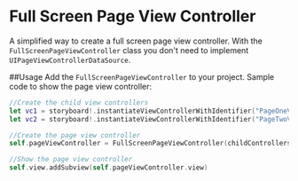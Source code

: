 # Full Screen Page View Controller

A simplified way to create a full screen page view controller. With the ``FullScreenPageViewController`` class you don't need to implement ``UIPageViewControllerDataSource``.

##Usage
Add the ``FullScreenPageViewController`` to your project. Sample code to show the page view controller:

```swift
//Create the child view controllers
let vc1 = storyboard!.instantiateViewControllerWithIdentifier("PageOneViewController")
let vc2 = storyboard!.instantiateViewControllerWithIdentifier("PageTwoViewController")

//Create the page view controller
self.pageViewController = FullScreenPageViewController(childControllers: [vc1, vc2])

//Show the page view controller
self.view.addSubview(self.pageViewController.view)
```
